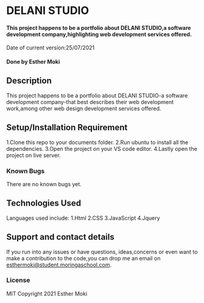 # DELANI STUDIO
#### This project happens to be a portfolio about DELANI STUDIO,a software development company,highlighting web development services offered. 
Date of current version:25/07/2021
#### Done by Esther Moki
## Description
This project happens to be a portfolio about DELANI STUDIO-a software development company-that best describes their web development work,among other web design development services offered. 
## Setup/Installation Requirement
1.Clone this repo to your documents folder.
2.Run ubuntu to install all the dependencies.
3.Open the project on your VS code editor.
4.Lastly open the project on live server.
### Known Bugs
There are no known bugs yet.
## Technologies Used
Languages used include:
1.Html
2.CSS
3.JavaScript
4.Jquery
## Support and contact details
If you run into any issues or have questions, ideas,concerns or even want to make a contribution to the code,you can drop me an email on esthermoki@student.moringaschool.com.
### License
MIT Copyright 2021 Esther Moki